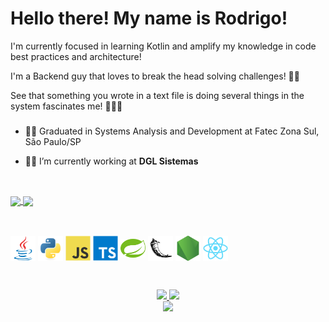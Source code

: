 # Hello there! My name is Rodrigo!

I'm currently focused in learning Kotlin and amplify my knowledge in code best practices and architecture!

I'm a Backend guy that loves to break the head solving challenges! 🤔🤔

See that something you wrote in a text file is doing several things in the system fascinates me! 🤩🤖👾

###

-  👨‍🎓 Graduated in Systems Analysis and Development at Fatec Zona Sul, São Paulo/SP

-  👨‍💻 I’m currently working at **DGL Sistemas**

##

[</br><img align="center" src="https://img.shields.io/badge/linkedin-%230077B5.svg?&style=for-the-badge&logo=linkedin&logoColor=white" /> ](https://www.linkedin.com/in/rodrigo-mosken/)
[<img align="center" src="https://img.shields.io/badge/email-0072C6.svg?&style=for-the-badge&logo=Gmail&logoColor=white" />](mailto:rodrigo.mosken@outlook.com)

##

<div style="display: inline_block" > </br>
  <img align="center" alt="java" height="40" width="40" src="https://github.com/devicons/devicon/blob/master/icons/java/java-original.svg">
  <img align="center" alt="python" height="40" width="40" src="https://github.com/devicons/devicon/blob/master/icons/python/python-original.svg">
  <img align="center" alt="javascript" height="40" width="40" src="https://github.com/devicons/devicon/blob/master/icons/javascript/javascript-original.svg">
  <img align="center" alt="typescript" height="40" width="40" src="https://github.com/devicons/devicon/blob/master/icons/typescript/typescript-original.svg">
  <img align="center" alt="spring" height="30" width="40" src="https://github.com/devicons/devicon/blob/master/icons/spring/spring-original.svg">
  <img align="center" alt="flask" height="40" width="40" src="https://github.com/devicons/devicon/blob/master/icons/flask/flask-original.svg">
  <img align="center" alt="node" height="40" width="40" src="https://github.com/devicons/devicon/blob/master/icons/nodejs/nodejs-original.svg">
  <img align="center" alt="react" height="40" width="40" src="https://github.com/devicons/devicon/blob/master/icons/react/react-original.svg">
</div> 

##

<div align="center"></br>
  <a href="https://github.com/romosken">
  <img height="160em" src="https://github-readme-stats.vercel.app/api?username=romosken&show_icons=true&theme=dracula&include_all_commits=true&count_private=true&hide_border=true&bg_color=00000000"/>
  <img height="160em" src="https://github-readme-stats.vercel.app/api/top-langs/?username=romosken&layout=compact&langs_count=5&theme=dracula&hide_border=true&bg_color=00000000"/>
</div>

<div align="center">
  <img src="https://github.com/eagrundy/eagrundy/blob/output/github-contribution-grid-snake.svg"/>
</div>

##


